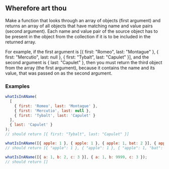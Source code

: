 ## Wherefore art thou

Make a function that looks through an array of objects (first argument) and returns an array of all objects that have matching name and value pairs (second argument). Each name and value pair of the source object has to be present in the object from the collection if it is to be included in the returned array.

For example, if the first argument is [{ first: "Romeo", last: "Montague" }, { first: "Mercutio", last: null }, { first: "Tybalt", last: "Capulet" }], and the second argument is { last: "Capulet" }, then you must return the third object from the array (the first argument), because it contains the name and its value, that was passed on as the second argument.

### Examples

```javascript
whatIsInAName(
  [
    { first: 'Romeo', last: 'Montague' },
    { first: 'Mercutio', last: null },
    { first: 'Tybalt', last: 'Capulet' }
  ],
  { last: 'Capulet' }
);
// should return [{ first: "Tybalt", last: "Capulet" }]
```

```javascript
whatIsInAName([{ apple: 1 }, { apple: 1 }, { apple: 1, bat: 2 }], { apple: 1 });
// should return [{ "apple": 1 }, { "apple": 1 }, { "apple": 1, "bat": 2 }]
```

```javascript
whatIsInAName([{ a: 1, b: 2, c: 3 }], { a: 1, b: 9999, c: 3 });
// should return []
```
